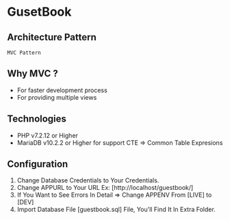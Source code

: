 # GusetBook

## Architecture Pattern
    MVC Pattern

## Why MVC ?
- For faster development process
- For providing multiple views

## Technologies
- PHP  v7.2.12 or Higher
- MariaDB  v10.2.2 or Higher for support CTE => Common Table Expresions

## Configuration
1. Change Database Credentials to Your Credentials.
2. Change APPURL to Your URL Ex: [http://localhost/guestbook/]
3. If You Want to See Errors In Detail => Change APPENV From [LIVE] to [DEV]
4. Import Database File [guestbook.sql] File, You'll Find It In Extra Folder.  

